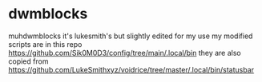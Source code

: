 # dwmblocks
muhdwmblocks it's lukesmith's but slightly edited for my use
my modified scripts are in this repo https://github.com/Sik0M0D3/config/tree/main/.local/bin
they are also copied from https://github.com/LukeSmithxyz/voidrice/tree/master/.local/bin/statusbar
